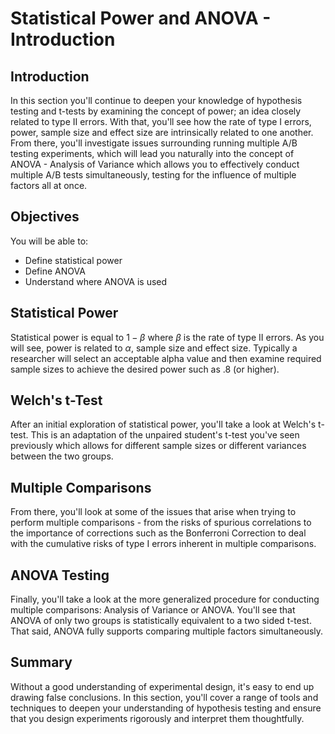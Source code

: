 
# Statistical Power and ANOVA -  Introduction

## Introduction

In this section you'll continue to deepen your knowledge of hypothesis testing and t-tests by examining the concept of power; an idea closely related to type II errors. With that, you'll see how the rate of type I errors, power, sample size and effect size are intrinsically related to one another. From there, you'll investigate issues surrounding running multiple A/B testing experiments, which will lead you naturally into the concept of ANOVA - Analysis of Variance which allows you to effectively conduct multiple A/B tests simultaneously, testing for the influence of multiple factors all at once.

## Objectives
You will be able to:
* Define statistical power
* Define ANOVA
* Understand where ANOVA is used

## Statistical Power

Statistical power is equal to $1 - \beta$ where $\beta$ is the rate of type II errors. As you will see, power is related to $\alpha$, sample size and effect size. Typically a researcher will select an acceptable alpha value and then examine required sample sizes to achieve the desired power such as .8 (or higher). 

## Welch's t-Test

After an initial exploration of statistical power, you'll take a look at Welch's t-test. This is an adaptation of the unpaired student's t-test you've seen previously which allows for different sample sizes or different variances between the two groups.

## Multiple Comparisons

From there, you'll look at some of the issues that arise when trying to perform multiple comparisons - from the risks of spurious correlations to the importance of corrections such as the Bonferroni Correction to deal with the cumulative risks of type I errors inherent in multiple comparisons.



## ANOVA Testing

Finally, you'll take a look at the more generalized procedure for conducting multiple comparisons: Analysis of Variance or ANOVA. You'll see that ANOVA of only two groups is statistically equivalent to a two sided t-test. That said, ANOVA fully supports comparing multiple factors simultaneously.



## Summary

Without a good understanding of experimental design, it's easy to end up drawing false conclusions. In this section, you'll cover a range of tools and techniques to deepen your understanding of hypothesis testing and ensure that you design experiments rigorously and interpret them thoughtfully.




